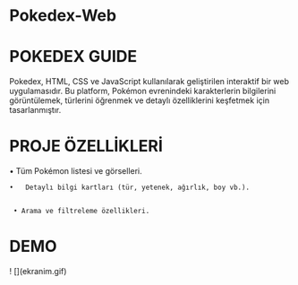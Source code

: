 # Pokedex-Web
  <h1> POKEDEX GUIDE </h1>
Pokedex, HTML, CSS ve JavaScript kullanılarak geliştirilen interaktif bir web uygulamasıdır. Bu platform, Pokémon evrenindeki karakterlerin bilgilerini görüntülemek, türlerini öğrenmek ve detaylı özelliklerini keşfetmek için tasarlanmıştır.

<h1>PROJE ÖZELLİKLERİ </h1>
 	•	Tüm Pokémon listesi ve görselleri.

	•	Detaylı bilgi kartları (tür, yetenek, ağırlık, boy vb.).

     
	 • Arama ve filtreleme özellikleri.


<h1>DEMO</h1>
! [](ekranim.gif)